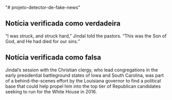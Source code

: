 "# projeto-detector-de-fake-news" 

## Notícia verificada como verdadeira
“I was struck, and struck hard,” Jindal told the pastors. “This was the Son of God, and He had died for our sins.”

## Notícia verificada como falsa
Jindal’s session with the Christian clergy, who lead congregations in the early presidential battleground states of Iowa and South Carolina, was part of a behind-the-scenes effort by the Louisiana governor to find a political base that could help propel him into the top tier of Republican candidates seeking to run for the White House in 2016.

